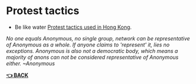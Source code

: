 # Protest tactics
- Be like water [Protest tactics used in Hong Kong](Be-like-water.md).






_No one equals Anonymous, no single group, network can be representative of Anonymous as a whole. If anyone claims to 'represent' it, lies no exceptions. Anonymous is also not a democratic body, which means a majority of anons can not be considered representative of Anonymous either. ~Anonymous_

__[:point_left: BACK](../README.md)__
